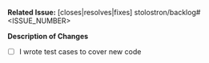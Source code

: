 **Related Issue:** [closes|resolves|fixes] stolostron/backlog#<ISSUE_NUMBER>

**Description of Changes**

- [ ] I wrote test cases to cover new code
